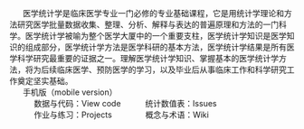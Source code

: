 &nbsp;&nbsp; &nbsp;&nbsp; 医学统计学是临床医学专业一门必修的专业基础课程，它是用统计学理论和方法研究医学批量数据收集、整理、分析、解释与表达的普遍原理和方法的一门科学。医学统计学被喻为整个医学大厦中的一个重要支柱，医学统计学知识是医学知识的组成部分，医学统计学方法是医学科研的基本方法，医学统计学结果是所有医学科学研究最重要的证据之一。理解医学统计学知识、掌握基本的医学统计学方法，将为后续临床医学、预防医学的学习，以及毕业后从事临床工作和科学研究工作奠定坚实基础。  
&nbsp;&nbsp; &nbsp;&nbsp;  手机版（mobile version）    
&nbsp;&nbsp; &nbsp;&nbsp;&nbsp;&nbsp; &nbsp;&nbsp;  数据与代码：View code
&nbsp;&nbsp; &nbsp;&nbsp;&nbsp;&nbsp; &nbsp;  统计数值表：Issues         
&nbsp;&nbsp; &nbsp;&nbsp;&nbsp;&nbsp; &nbsp;&nbsp;  作业与练习：Projects &nbsp;&nbsp;
&nbsp;&nbsp; &nbsp;&nbsp; &nbsp;&nbsp;&nbsp;&nbsp;  概念与术语：Wiki
